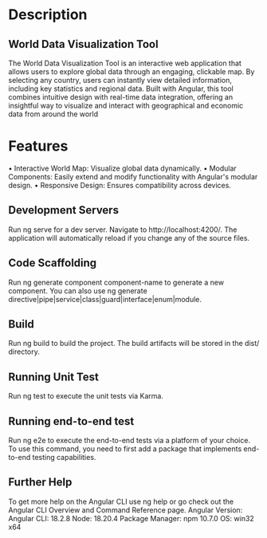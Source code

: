 # Description

## World Data Visualization Tool
The World Data Visualization Tool is an interactive web application that allows users to explore global data through an engaging, clickable map. By selecting any country, users can instantly view detailed information, including key statistics and regional data. Built with Angular, this tool combines intuitive design with real-time data integration, offering an insightful way to visualize and interact with geographical and economic data from around the world

# Features

•	Interactive World Map: Visualize global data dynamically.
•	Modular Components: Easily extend and modify functionality with Angular's modular design.
•	Responsive Design: Ensures compatibility across devices.

## Development Servers
Run ng serve for a dev server. Navigate to http://localhost:4200/. The application will automatically reload if you change any of the source files.

## Code Scaffolding
Run ng generate component component-name to generate a new component. You can also use ng generate directive|pipe|service|class|guard|interface|enum|module.

## Build
Run ng build to build the project. The build artifacts will be stored in the dist/ directory.

## Running Unit Test
Run ng test to execute the unit tests via Karma.

## Running end-to-end test
Run ng e2e to execute the end-to-end tests via a platform of your choice. To use this command, you need to first add a package that implements end-to-end testing capabilities.

## Further Help
To get more help on the Angular CLI use ng help or go check out the Angular CLI Overview and Command Reference page.
Angular Version: Angular CLI: 18.2.8 Node: 18.20.4 Package Manager: npm 10.7.0 OS: win32 x64

